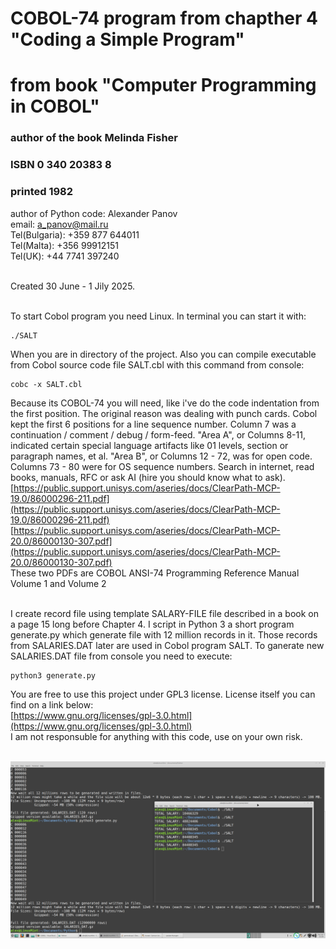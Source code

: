 # COBOL-74 program from chapther 4 "Coding a Simple Program"
# from book "Computer Programming in COBOL"

### author of the book Melinda Fisher
### ISBN 0 340 20383 8
### printed 1982

author of Python code: Alexander Panov<br/>
email: a_panov@mail.ru<br/>
Tel(Bulgaria): +359 877 644011<br/>
Tel(Malta): +356 99912151<br/>
Tel(UK): +44 7741 397240<br/><br/>

Created 30 June - 1 Jily 2025.<br/><br/>

To  start Cobol program you need Linux. In terminal you can start it with:
```
./SALT
```
When you are in directory of the project. Also you can compile executable from Cobol source code file SALT.cbl with this command from console:
```
cobc -x SALT.cbl
```
Because its COBOL-74 you will need, like i've do the code indentation from the first position. The original reason was dealing with punch cards. Cobol kept the first 6 positions for a line sequence number. Column 7 was a continuation / comment / debug / form-feed. "Area A", or Columns 8-11, indicated certain special language artifacts like 01 levels, section or paragraph names, et al. "Area B", or Columns 12 - 72, was for open code. Columns 73 - 80 were for OS sequence numbers. Search in internet, read books, manuals, RFC or ask AI (hire you should know what to ask).<br/>
[https://public.support.unisys.com/aseries/docs/ClearPath-MCP-19.0/86000296-211.pdf](https://public.support.unisys.com/aseries/docs/ClearPath-MCP-19.0/86000296-211.pdf)<br/>
[https://public.support.unisys.com/aseries/docs/ClearPath-MCP-20.0/86000130-307.pdf](https://public.support.unisys.com/aseries/docs/ClearPath-MCP-20.0/86000130-307.pdf)<br/>
These two PDFs are COBOL ANSI-74 Programming Reference Manual Volume 1 and Volume 2<br/><br/>

I create record file using template SALARY-FILE file described in a book on a page 15 long before Chapter 4. I script in Python 3 a short program generate.py which generate file with 12 million records in it. Those records from SALARIES.DAT later are used in Cobol program SALT. To ganerate new SALARIES.DAT file from console you need to execute:
```
python3 generate.py
```

You are free to use this project under GPL3 license. License itself you can find on a link below:<br/>
[https://www.gnu.org/licenses/gpl-3.0.html](https://www.gnu.org/licenses/gpl-3.0.html)<br/>
I am not responsuble for anything with this code, use on your own risk.<br/><br/>

![Screenshot of a COBOL-74 and Python 3 programs](https://github.com/AlexanderPetrovPanov/COBOL-74_Chapter.4_ISBN0340203838/blob/main/Screenshot%20at%202025-07-01%2022-20-24.png)
